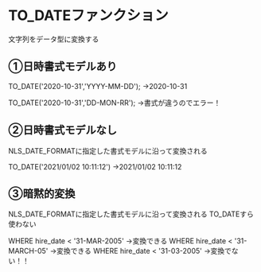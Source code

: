 # TO_DATEファンクション
文字列をデータ型に変換する
## ①日時書式モデルあり

TO_DATE('2020-10-31','YYYY-MM-DD');
→2020-10-31

TO_DATE('2020-10-31','DD-MON-RR');
→書式が違うのでエラー！

## ②日時書式モデルなし

NLS_DATE_FORMATに指定した書式モデルに沿って変換される

TO_DATE('2021/01/02 10:11:12')
→2021/01/02 10:11:12

## ③暗黙的変換

NLS_DATE_FORMATに指定した書式モデルに沿って変換される
TO_DATEすら使わない

WHERE hire_date < '31-MAR-2005'
→変換できる
WHERE hire_date < '31-MARCH-05'
→変換できる
WHERE hire_date < '31-03-2005'
→変換でない！！